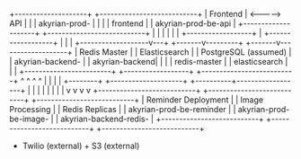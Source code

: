 +--------------------+                 +---------------------------+
|  Frontend          |  <----->  API   |                           |
|  akyrian-prod-     |                 |                           |
|  frontend          |                 |  akyrian-prod-be-api       |
+--------------------+                 +---------------------------+
                                          |        |        |
                                          |        |        |
                       +------------------+        |        +------------------+
                       |                           |                           |
   +-------------------v---+               +-------v---------+         +-------v-------------------+
   |   Redis Master         |              |   Elasticsearch  |         |   PostgreSQL (assumed)   |
   |   akyrian-backend-     |              |   akyrian-backend|         |                           |
   |   redis-master         |              |   elasticsearch  |         |                           |
   +------------------------+              +------------------+         +--------------------------+
            ^      ^                    ^                       ^
            |      |                    |                       |
   +--------+      +--------------------+            +----------+------------------+
   |                                    |            |                             |
   |                                    |            |                             |
   v                                    v            v                             v
+---------------------------+    +---------------------------+          +---------------------------+
| Reminder Deployment        |    | Image Processing          |          | Redis Replicas             |
| akyrian-prod-be-reminder    |    | akyrian-prod-be-image-    |          | akyrian-backend-redis-     |
+---------------------------+    +---------------------------+          +---------------------------+

  + Twilio (external)                   + S3 (external)
